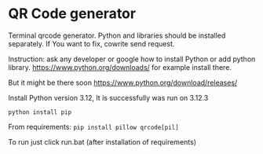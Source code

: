 # QR Code generator

Terminal qrcode generator. Python and libraries should be installed separately. If You want to fix, cowrite send request.

Instruction: ask any developer or google how to install Python or add python library.
https://www.python.org/downloads/ for example install there.

But it might be there soon https://www.python.org/download/releases/

Install Python version 3.12, It is successfully was run on 3.12.3

```python install pip```

From requirements:
```pip install pillow qrcode[pil]```

To run just click run.bat (after installation of requirements)
